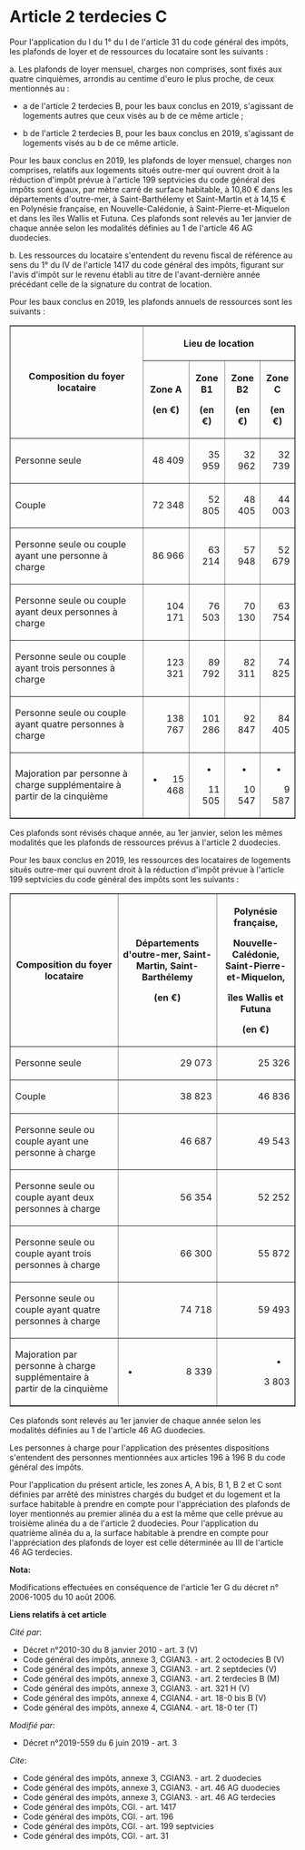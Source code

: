 # Article 2 terdecies C

Pour l'application du l du 1° du I de l'article 31 du code général des impôts, les plafonds de loyer et de ressources du
locataire sont les suivants :

a. Les plafonds de loyer mensuel, charges non comprises, sont fixés aux quatre cinquièmes, arrondis au centime d'euro le plus
proche, de ceux mentionnés au :

- a de l'article 2 terdecies B, pour les baux conclus en 2019, s'agissant de logements autres que ceux visés au b de ce même
article ;

- b de l'article 2 terdecies B, pour les baux conclus en 2019, s'agissant de logements visés au b de ce même article.

Pour les baux conclus en 2019, les plafonds de loyer mensuel, charges non comprises, relatifs aux logements situés outre-mer
qui ouvrent droit à la réduction d'impôt prévue à l'article 199 septvicies du code général des impôts sont égaux, par mètre
carré de surface habitable, à 10,80 € dans les départements d'outre-mer, à Saint-Barthélemy et Saint-Martin et à 14,15 € en
Polynésie française, en Nouvelle-Calédonie, à Saint-Pierre-et-Miquelon et dans les îles Wallis et Futuna. Ces plafonds sont
relevés au 1er janvier de chaque année selon les modalités définies au 1 de l'article 46 AG duodecies.

b. Les ressources du locataire s'entendent du revenu fiscal de référence au sens du 1° du IV de l'article 1417 du code
général des impôts, figurant sur l'avis d'impôt sur le revenu établi au titre de l'avant-dernière année précédant celle de la
signature du contrat de location.

Pour les baux conclus en 2019, les plafonds annuels de ressources sont les suivants :

<table border="1">
  <tbody>
    <tr>
      <th rowspan="2">Composition du foyer locataire</th>
      <th colspan="4">

Lieu de location</th>
    </tr>
    <tr>
      <th>

Zone A

(en €)</th>
      <th>

Zone B1

(en €)</th>
      <th>

Zone B2

(en €)</th>
      <th>

Zone C

(en €)</th>
    </tr>
    <tr>
      <td align="left">

Personne seule</td>
      <td align="right">

48 409</td>
      <td align="right">

35 959</td>
      <td align="right">

32 962</td>
      <td align="right">

32 739</td>
    </tr>
    <tr>
      <td align="left">

Couple</td>
      <td align="right">

72 348</td>
      <td align="right">

52 805</td>
      <td align="right">

48 405</td>
      <td align="right">

44 003</td>
    </tr>
    <tr>
      <td align="left">

Personne seule ou couple ayant une personne à charge</td>
      <td align="right">

86 966</td>
      <td align="right">

63 214</td>
      <td align="right">

57 948</td>
      <td align="right">

52 679</td>
    </tr>
    <tr>
      <td align="left">

Personne seule ou couple ayant deux personnes à charge</td>
      <td align="right">

104 171</td>
      <td align="right">

76 503</td>
      <td align="right">

70 130</td>
      <td align="right">

63 754</td>
    </tr>
    <tr>
      <td align="left">

Personne seule ou couple ayant trois personnes à charge</td>
      <td align="right">

123 321</td>
      <td align="right">

89 792</td>
      <td align="right">

82 311</td>
      <td align="right">

74 825</td>
    </tr>
    <tr>
      <td align="left">

Personne seule ou couple ayant quatre personnes à charge</td>
      <td align="right">

138 767</td>
      <td align="right">

101 286</td>
      <td align="right">

92 847</td>
      <td align="right">

84 405</td>
    </tr>
    <tr>
      <td align="left">

Majoration par personne à charge supplémentaire à partir de la cinquième</td>
      <td align="right">

+ 15 468</td>
      <td align="right">

+ 11 505</td>
      <td align="right">

+ 10 547</td>
      <td align="right">

+ 9 587</td>
    </tr>
  </tbody>
</table>

Ces plafonds sont révisés chaque année, au 1er janvier, selon les mêmes modalités que les plafonds de ressources prévus à
l'article 2 duodecies.

Pour les baux conclus en 2019, les ressources des locataires de logements situés outre-mer qui ouvrent droit à la réduction
d'impôt prévue à l'article 199 septvicies du code général des impôts sont les suivants :

<table border="1">
  <tbody>
    <tr>
      <th>Composition du foyer locataire</th>
      <th>

Départements d'outre-mer, Saint-Martin, Saint-Barthélemy

(en €)</th>
      <th>

Polynésie française,

Nouvelle-Calédonie, Saint-Pierre-et-Miquelon,

îles Wallis et Futuna

(en €)</th>
    </tr>
    <tr>
      <td align="left">

Personne seule</td>
      <td align="right">

29 073</td>
      <td align="right">

25 326</td>
    </tr>
    <tr>
      <td align="left">

Couple</td>
      <td align="right">

38 823</td>
      <td align="right">

46 836</td>
    </tr>
    <tr>
      <td align="left">

Personne seule ou couple ayant une personne à charge</td>
      <td align="right">

46 687</td>
      <td align="right">

49 543</td>
    </tr>
    <tr>
      <td align="left">

Personne seule ou couple ayant deux personnes à charge</td>
      <td align="right">

56 354</td>
      <td align="right">

52 252</td>
    </tr>
    <tr>
      <td align="left">

Personne seule ou couple ayant trois personnes à charge</td>
      <td align="right">

66 300</td>
      <td align="right">

55 872</td>
    </tr>
    <tr>
      <td align="left">

Personne seule ou couple ayant quatre personnes à charge</td>
      <td align="right">

74 718</td>
      <td align="right">

59 493</td>
    </tr>
    <tr>
      <td align="left">

Majoration par personne à charge supplémentaire à partir de la cinquième</td>
      <td align="right">

+ 8 339</td>
      <td align="right">

+ 3 803</td>
    </tr>
  </tbody>
</table>

Ces plafonds sont relevés au 1er janvier de chaque année selon les modalités définies au 1 de l'article 46 AG duodecies.

Les personnes à charge pour l'application des présentes dispositions s'entendent des personnes mentionnées aux articles 196 à
196 B du code général des impôts.

Pour l'application du présent article, les zones A, A bis, B 1, B 2 et C sont définies par arrêté des ministres chargés du
budget et du logement et la surface habitable à prendre en compte pour l'appréciation des plafonds de loyer mentionnés au
premier alinéa du a est la même que celle prévue au troisième alinéa du a de l'article 2 duodecies. Pour l'application du
quatrième alinéa du a, la surface habitable à prendre en compte pour l'appréciation des plafonds de loyer est celle
déterminée au III de l'article 46 AG terdecies.

**Nota:**

Modifications effectuées en conséquence de l'article 1er G du décret n° 2006-1005 du 10 août 2006.

**Liens relatifs à cet article**

_Cité par_:

  - Décret n°2010-30 du 8 janvier 2010 - art. 3 (V)
  - Code général des impôts, annexe 3, CGIAN3. - art. 2 octodecies B (V)
  - Code général des impôts, annexe 3, CGIAN3. - art. 2 septdecies (V)
  - Code général des impôts, annexe 3, CGIAN3. - art. 2 terdecies B (M)
  - Code général des impôts, annexe 3, CGIAN3. - art. 321 H (V)
  - Code général des impôts, annexe 4, CGIAN4. - art. 18-0 bis B (V)
  - Code général des impôts, annexe 4, CGIAN4. - art. 18-0 ter (T)

_Modifié par_:

  - Décret n°2019-559 du 6 juin 2019 - art. 3

_Cite_:

  - Code général des impôts, annexe 3, CGIAN3. - art. 2 duodecies
  - Code général des impôts, annexe 3, CGIAN3. - art. 46 AG duodecies
  - Code général des impôts, annexe 3, CGIAN3. - art. 46 AG terdecies
  - Code général des impôts, CGI. - art. 1417
  - Code général des impôts, CGI. - art. 196
  - Code général des impôts, CGI. - art. 199 septvicies
  - Code général des impôts, CGI. - art. 31
